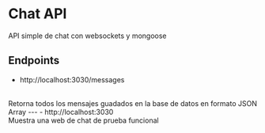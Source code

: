 # Chat API
API simple de chat con websockets y mongoose

## Endpoints
- http://localhost:3030/messages
<br/>
Retorna todos los mensajes guadados en la base de datos en formato JSON Array
---
- http://localhost:3030
<br/>
Muestra una web de chat de prueba funcional

